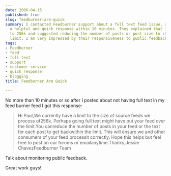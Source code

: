 ```yaml
---
date: 2006-04-15
published: true
slug: feedburner-are-quick
summary: I contacted Feedburner support about a full text feed issue, and received
  a helpful and quick response within 10 minutes. They explained that feeds are limited
  to 256k and suggested reducing the number of posts or post size to stay within the
  limit. I am very impressed by their responsiveness to public feedback.
tags:
- Feedburner
- feed
- full text
- support
- customer service
- quick response
- blogging
title: Feedburner Are Quick

---
```

No more than 10 minutes or so after I posted about not having full text in my feed burner feed I got this response:<blockquote class="posterous_medium_quote">Hi Paul,We currently have a limit to the size of source feeds we process of256k. Perhaps going full text might have put your feed over the limit.You canreduce the number of posts in your feed or the text for each post to get backwithin the limit. This will ensure we and other consumers of your feed processit correctly. Hope this helps but feel free to post on our forums or emailanytime.Thanks,Jessie ChavezFeedburner Team </blockquote>Talk about monitoring public feedback.<p />Great work guys!<p />

